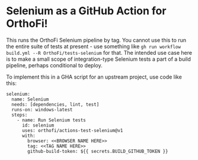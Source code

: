 # Selenium as a GitHub Action for OrthoFi!
This runs the OrthoFi Selenium pipeline by tag. You cannot use this to run the entire suite of tests at present - use something like `gh run workflow build.yml --R OrthoFi/tests-selenium` for that. The intended use case here is to make a small scope of integration-type Selenium tests a part of a build pipeline, perhaps conditional to deploy.

To implement this in a GHA script for an upstream project, use code like this:

```
selenium:
  name: Selenium
  needs: [dependencies, lint, test]
  runs-on: windows-latest
  steps:
    - name: Run Selenium tests
      id: selenium
      uses: orthofi/actions-test-selenium@v1
      with:
        browser: <<BROWSER NAME HERE>>
        tag: <<TAG NAME HERE>>
        github-build-token: ${{ secrets.BUILD_GITHUB_TOKEN }}
```
